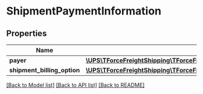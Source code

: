 # ShipmentPaymentInformation

## Properties
Name | Type | Description | Notes
------------ | ------------- | ------------- | -------------
**payer** | [**\UPS\TForceFreightShipping\TForceFreightShipping\PaymentInformationPayer**](PaymentInformationPayer.md) |  | 
**shipment_billing_option** | [**\UPS\TForceFreightShipping\TForceFreightShipping\PaymentInformationShipmentBillingOption**](PaymentInformationShipmentBillingOption.md) |  | 

[[Back to Model list]](../../README.md#documentation-for-models) [[Back to API list]](../../README.md#documentation-for-api-endpoints) [[Back to README]](../../README.md)

